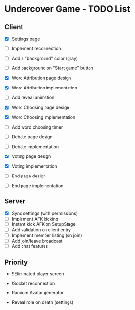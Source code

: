 # Undercover Game - TODO List

## Client

- [x] Settings page
- [ ] Implement reconnection
- [ ] Add a "background" color (gray)
- [ ] Add background on "Start game" button

- [x] Word Attribution page design
- [x] Word Attribution implementation
- [ ] Add reveal animation

- [x] Word Choosing page design
- [x] Word Choosing implementation
- [ ] Add word choosing timer

- [ ] Debate page design
- [ ] Debate implementation

- [x] Voting page design
- [x] Voting implementation

- [ ] End page design
- [ ] End page implementation

## Server

- [x] Sync settings (with permissions)
- [ ] Implement AFK kicking
- [ ] Instant kick AFK on SetupStage
- [ ] Add validation on client entry
- [ ] Implement member listing (on join)
- [ ] Add join/leave broadcast
- [ ] Add chat features

## Priority

- !!Eliminated player screen
- !Socket reconnection
- Random Avatar generator

- Reveal role on death (settings)

